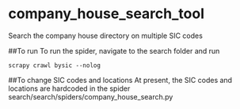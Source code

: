 # company_house_search_tool
Search the company house directory on multiple SIC codes

##To run
To run the spider, navigate to the search folder and run

```
scrapy crawl bysic --nolog
```

##To change SIC codes and locations
At present, the SIC codes and locations are hardcoded in the spider search/search/spiders/company_house_search.py
